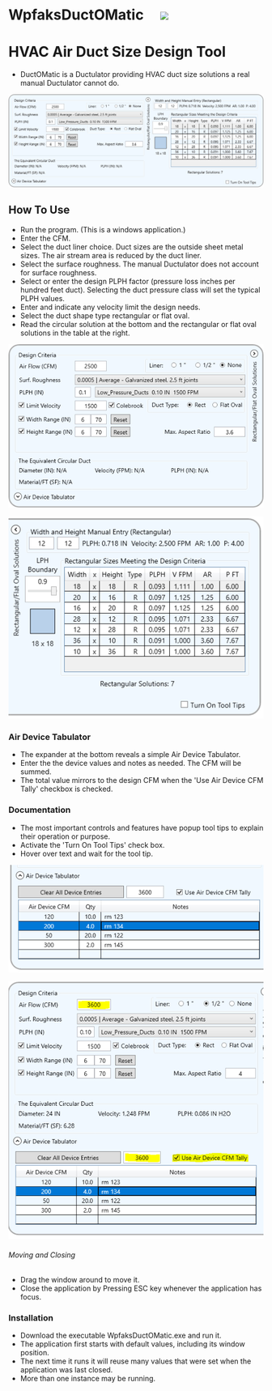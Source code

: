 #  WpfaksDuctOMatic&nbsp;&nbsp;&nbsp;&nbsp;&nbsp;![](WpfaksDuctOMatic/DuctoMaticIcon.ico)


#  HVAC Air Duct Size Design Tool

-  DuctOMatic is a Ductulator providing HVAC duct size solutions a real manual Ductulator cannot do.

![Duct-O-Matic](Images/Duct0Matic-01.PNG)
##  How To Use

-  Run the program. (This is a windows application.)
-  Enter the CFM.
-  Select the duct liner choice. Duct sizes are the outside sheet metal sizes. The air stream area is reduced by the duct liner.
-  Select the surface roughness. The manual Ductulator does not account for surface roughness.
-  Select or enter the design PLPH factor (pressure loss inches per hundred feet duct). Selecting the duct pressure class will set the typical PLPH values.
-  Enter and indicate any velocity limit the design needs.
-  Select the duct shape type rectangular or flat oval.
-  Read the circular solution at the bottom and the rectangular or flat oval solutions in the table at the right.



![Duct-O-Matic](Images/Duct0Matic-03.PNG)

![Duct-O-Matic](Images/Duct0Matic-04.PNG)


###  Air Device Tabulator
-  The expander at the bottom reveals a simple Air Device Tabulator.
-  Enter the the device values and notes as needed. The CFM will be summed.
-  The total value mirrors to the design CFM when the 'Use Air Device CFM Tally' checkbox is checked.

###  Documentation
-  The most important controls and features have popup tool tips to explain their operation or purpose.
-  Activate the 'Turn On Tool Tips' check box.
-  Hover over text and wait for the tool tip.

![Duct-O-Matic](Images/Duct0Matic-05.PNG)

![Duct-O-Matic](Images/Duct0Matic-06.PNG)
###### Moving and Closing
-  Drag the window around to move it.
-  Close the application by Pressing ESC key whenever the application has focus.

###  Installation
-  Download the executable WpfaksDuctOMatic.exe and run it.
-  The application first starts with default values, including its window position.
-  The next time it runs it will reuse many values that were set when the application was last closed.
-  More than one instance may be running.
